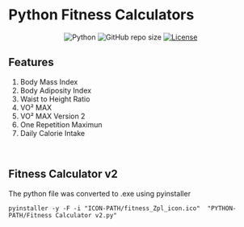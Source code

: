 # Python Fitness Calculators

&nbsp;&nbsp;&nbsp;&nbsp;&nbsp;&nbsp;&nbsp;&nbsp;&nbsp;&nbsp;&nbsp;&nbsp;&nbsp;
&nbsp;&nbsp;&nbsp;&nbsp;&nbsp;&nbsp;&nbsp;&nbsp;&nbsp;&nbsp;&nbsp;&nbsp;&nbsp;
![Python](https://img.shields.io/badge/python-v3.7-blue.svg)
![GitHub repo size](https://img.shields.io/badge/repo%20size-11.7MB-blue)
[![License](https://img.shields.io/badge/license-MIT-blue.svg)](https://opensource.org/licenses/MIT)

## Features
1. Body Mass Index
2. Body Adiposity Index
3. Waist to Height Ratio
4. VO² MAX
5. VO² MAX Version 2
6. One Repetition Maximun
7. Daily Calorie Intake

<br>

## Fitness Calculator v2
The python file was converted to .exe using pyinstaller

```
pyinstaller -y -F -i "ICON-PATH/fitness_Zpl_icon.ico"  "PYTHON-PATH/Fitness Calculator v2.py"
```

